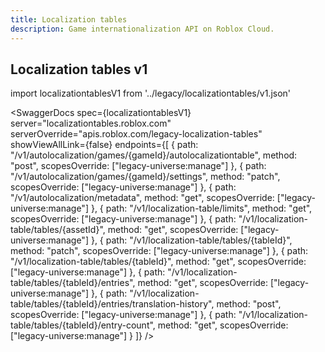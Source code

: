 ```yaml
---
title: Localization tables
description: Game internationalization API on Roblox Cloud.
---
```


## Localization tables v1

import localizationtablesV1 from '../legacy/localizationtables/v1.json'

<SwaggerDocs
spec={localizationtablesV1}
server="localizationtables.roblox.com"
serverOverride="apis.roblox.com/legacy-localization-tables"
showViewAllLink={false}
endpoints={[
{ path: "/v1/autolocalization/games/{gameId}/autolocalizationtable", method: "post", scopesOverride: ["legacy-universe:manage"] },
{ path: "/v1/autolocalization/games/{gameId}/settings", method: "patch", scopesOverride: ["legacy-universe:manage"] },
{ path: "/v1/autolocalization/metadata", method: "get", scopesOverride: ["legacy-universe:manage"] },
{ path: "/v1/localization-table/limits", method: "get", scopesOverride: ["legacy-universe:manage"] },
{ path: "/v1/localization-table/tables/{assetId}", method: "get", scopesOverride: ["legacy-universe:manage"] },
{ path: "/v1/localization-table/tables/{tableId}", method: "patch", scopesOverride: ["legacy-universe:manage"] },
{ path: "/v1/localization-table/tables/{tableId}", method: "get", scopesOverride: ["legacy-universe:manage"] },
{ path: "/v1/localization-table/tables/{tableId}/entries", method: "get", scopesOverride: ["legacy-universe:manage"] },
{ path: "/v1/localization-table/tables/{tableId}/entries/translation-history", method: "post", scopesOverride: ["legacy-universe:manage"] },
{ path: "/v1/localization-table/tables/{tableId}/entry-count", method: "get", scopesOverride: ["legacy-universe:manage"] }
]}
/>
